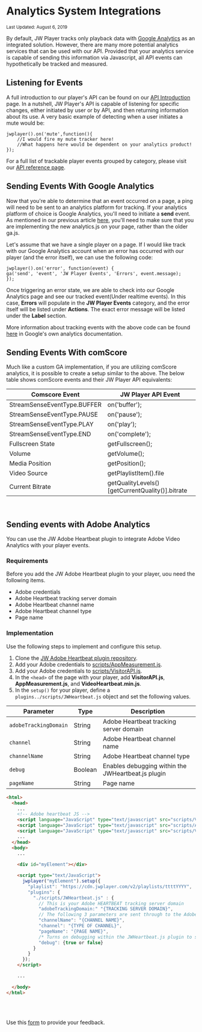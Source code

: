 # Analytics System Integrations

<sup>Last Updated: August 6, 2019</sup>

By default, JW Player tracks only playback data with [Google Analytics](http://support.jwplayer.com/customer/portal/articles/1417179-integration-with-google-analytics) as an integrated solution. However, there are many more potential analytics services that can be used with our API. Provided that your analytics service is capable of sending this information via Javascript, all API events can hypothetically be tracked and measured.

## Listening for Events

A full introduction to our player's API can be found on our [API Introduction](https://developer.jwplayer.com/jw-player/docs/developer-guide/api/javascript_api_introduction/) page. In a nutshell, JW Player's API is capable of listening for specific changes, either initiated by user or by API, and then returning information about its use. A very basic example of detecting when a user initiates a mute would be:

```
jwplayer().on('mute',function(){
	//I would fire my mute tracker here!
	//What happens here would be dependent on your analytics product!
});
```

​For a full list of trackable player events grouped by category, please visit our [API reference page](https://developer.jwplayer.com/jw-player/docs/developer-guide/api/javascript_api_reference/).

## Sending Events With Google Analytics

Now that you're able to determine that an event occurred on a page, a ping will need to be sent to an analytics platform for tracking. If your analytics platform of choice is Google Analytics, you'll need to initiate a **send** event. As mentioned in our previous article [here](http://support.jwplayer.com/customer/portal/articles/1417179), you'll need to make sure that you are implementing the new analytics.js on your page, rather than the older ga.js.

Let's assume that we have a single player on a page. If I would like track with our Google Analytics account when an error has occurred with our player (and the error itself), we can use the following code:

```
jwplayer().on('error', function(event) {
ga('send', 'event', 'JW Player Events', 'Errors', event.message);
});
```

Once triggering an error state, we are able to check into our Google Analytics page and see our tracked event(Under realtime events). In this case, **Errors** will populate in the **JW Player Events** category, and the error itself will be listed under **Actions**. The exact error message will be listed under the **Label** section.  

More information about tracking events with the above code can be found [here](https://developers.google.com/analytics/devguides/collection/analyticsjs/events) in Google's own analytics documentation.

## Sending Events With comScore

Much like a custom GA implementation, if you are utilizing comScore analytics, it is possible to create a setup similar to the above. The below table shows comScore events and their JW Player API equivalents:

|Comscore Event|JW Player API Event|
|--------------|-------------------|
|StreamSenseEventType.BUFFER|on('buffer');|
|StreamSenseEventType.PAUSE|on('pause');|
|StreamSenseEventType.PLAY|on('play');|
|StreamSenseEventType.END|on('complete');|
|Fullscreen State|getFullscreen();|
|Volume|getVolume();|
|Media Position|getPosition();|
|Video Source|getPlaylistItem().file|
|Current Bitrate|getQualityLevels()[getCurrentQuality()].bitrate|

<br/>

## Sending events with Adobe Analytics

You can use the JW Adobe Heartbeat plugin to integrate Adobe Video Analytics with your player events. 

### Requirements

Before you add the JW Adobe Heartbeat plugin to your player, uou need the following items.

* Adobe credentials
* Adobe Heartbeat tracking server domain
* Adobe Heartbeat channel name
* Adobe Heartbeat channel type
* Page name

### Implementation

Use the following steps to implement and configure this setup. 

1. Clone the <a href="https://github.com/jwplayer/jw-adobe-heartbeat-plugin" target="_blank">JW Adobe Heartbeat plugin repository</a>.
2. Add your Adobe credentials to <a href="https://marketing.adobe.com/resources/help/en_US/sc/implement/js_implementation.html" target="_blank">scripts/AppMeasurement.js</a>.
3. Add your Adobe credentials to <a href="https://marketing.adobe.com/resources/help/en_US/mcvid/mcvid-setup-analytics.html" target="_blank">scripts/VisitorAPI.js</a>.
4. In the `<head>` of the page with your player, add **VisitorAPI.js**, **AppMeasurement.js**, and **VideoHeartbeat.min.js**.
5. In the `setup()` for your player, define a `plugins../scripts/JWHeartbeat.js` object and set the following values.

| Parameter | Type | Description |
| --- | --- | --- |
| `adobeTrackingDomain` | String | Adobe Heartbeat tracking server domain |
| `channel` | String | Adobe Heartbeat channel name |
| `channelName` | String | Adobe Heartbeat channel type |
| `debug` | Boolean | Enables debugging within the JWHeartbeat.js plugin |
| `pageName` | String | Page name |


```html
<html>
  <head>
    ...      
    <!-- Adobe heartbeat JS -->
    <script language="JavaScript" type="text/javascript" src="scripts/VisitorAPI.js"></script>
    <script language="JavaScript" type="text/javascript" src="scripts/AppMeasurement.js"></script>
    <script language="JavaScript" type="text/javascript" src="scripts/VideoHeartbeat.min.js"></script>
    ...	
  </head>
  <body>
    ...
    
	<div id="myElement"></div>

    <script type="text/JavaScript">
      jwplayer("myElement").setup({
        "playlist": "https://cdn.jwplayer.com/v2/playlists/ttttYYYY",
        "plugins": {
          "./scripts/JWHeartbeat.js" : {
            // This is your Adobe HEARTBEAT tracking server domain
            "adobeTrackingDomain:" "{TRACKING SERVER DOMAIN}",
            // The following 3 parameters are sent through to the Adobe Analytics Servers
            "channelName": "{CHANNEL NAME}",
            "channel": "{TYPE OF CHANNEL}",
            "pageName": "{PAGE NAME}",
            /* Turns on debugging within the JWHeartbeat.js plugin to see debugging information in the developer console */
            "debug": {true or false}
          }
        }
      });
    </script>

	...
	
  </body>
</html>

```

<br/><br/>
<div id="wufoo-mff60sc1xnn4cu">
Use this <a href="https://jwplayerdocs.wufoo.com/forms/mff60sc1xnn4cu">form</a> to provide your feedback.
</div>
<script type="text/javascript">var mff60sc1xnn4cu;(function(d, t) {
var s = d.createElement(t), options = {
'userName':'jwplayerdocs',
'formHash':'mff60sc1xnn4cu',
'autoResize':true,
'height':'288',
'async':true,
'host':'wufoo.com',
'header':'show',
'ssl':true,
'defaultValues': 'field118=' + location.pathname};
s.src = ('https:' == d.location.protocol ? 'https://' : 'http://') + 'www.wufoo.com/scripts/embed/form.js';
s.onload = s.onreadystatechange = function() {
var rs = this.readyState; if (rs) if (rs != 'complete') if (rs != 'loaded') return;
try { mff60sc1xnn4cu = new WufooForm();mff60sc1xnn4cu.initialize(options);mff60sc1xnn4cu.display(); } catch (e) {}};
var scr = d.getElementsByTagName(t)[0], par = scr.parentNode; par.insertBefore(s, scr);
})(document, 'script');</script>